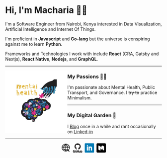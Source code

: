 # Hi, I'm Macharia 👋🏾

I'm a Software Engineer from Nairobi, Kenya interested in Data Visualization, Artificial Intelligence and Internet Of Things.

I'm proficient in **Javascript** and **Go-lang** but the universe is conspiring against me to learn **Python**.

Frameworks and Technologies I work with include **React** (CRA, Gatsby and Nextjs), **React Native**, **Nodejs**, and **GraphQL**.

---

 <p>
  <img width="200" height="200" align='left' src="mental_health.png" alt="A picture of a brain written mental health ">
</p>

### My Passions 💪🏿

I'm passionate about Mental Health, Public Transport, and Governance. I ~~try to~~ practice Minimalism.

---

### My Digital Garden 🌱

I [Blog](https://medium.com/@iMash) once in a while and rant occasionally on [Linked-in](https://www.linkedin.com/in/machariamuguku/)

---

<p align='center'>
<a href="http://www.muguku.co.ke/"><img height="30" width="30" src="www.jpg" alt="www icon"></a>&nbsp;&nbsp;<a href="https://github.com/machariamuguku"><img height="30" width="30" src="github.svg" alt="github icon"></a>&nbsp;&nbsp;<a href="https://www.linkedin.com/in/machariamuguku/"><img height="30" width="30" src="linkedin.png" alt="linkedin icon"></a>&nbsp;&nbsp;<a href="https://medium.com/@iMash"><img height="30" width="30" src="medium.png" alt="medium icon"></a>
</p>
